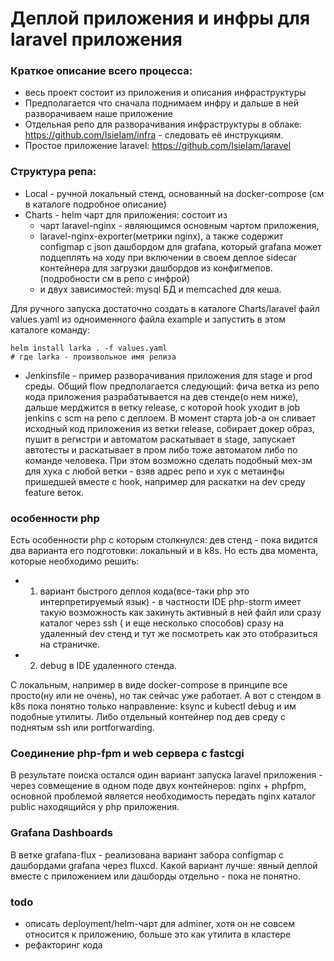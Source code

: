 # Деплой приложения и инфры для laravel приложения

### Краткое описание всего процесса:
 - весь проект состоит из приложения и описания инфраструктуры
 - Предполагается что сначала поднимаем инфру и дальше в ней разворачиваем наше приложение
 - Отдельная репо для разворачивания инфраструктуры в облаке: https://github.com/IsieIam/infra - следовать её инструкциям.
 - Простое приложение laravel: https://github.com/IsieIam/laravel

### Структура репа:
- Local - ручной локальный стенд, основанный на docker-compose (см в каталоге подробное описание)
- Charts - helm чарт для приложения: состоит из 
  - чарт laravel-nginx - являющимся основным чартом приложения, 
  - laravel-nginx-exporter(метрики nginx), а также содержит configmap с json дашбордом для grafana, который grafana может подцеплять на ходу при включении в своем деплое sidecar контейнера для загрузки дашбордов из конфигмепов.(подробности см в репо с инфрой)
  - и двух зависимостей: mysql БД и memcached для кеша. 

Для ручного запуска достаточно создать в каталоге Charts/laravel файл values.yaml из одноименного файла example и запустить в этом каталоге команду:

```
helm install larka . -f values.yaml
# где larka - произвольное имя релиза
```

- Jenkinsfile - пример разворачивания приложения для stage и prod среды. 
Общий flow предполагается следующий: фича ветка из репо кода приложения разрабатывается на дев стенде(о нем ниже), дальше мерджится в ветку release, c которой hook уходит в job jenkins с scm на репо с деплоем. В момент старта job-а он сливает исходный код приложения из ветки release, собирает докер образ, пушит в регистри и автоматом раскатывает в stage, запускает автотесты и раскатывает в пром либо тоже автоматом либо по команде человека.
При этом возможно сделать подобный мех-зм для хука с любой ветки - взяв адрес репо и хук с метаинфы пришедшей вместе с hook, например для раскатки на dev среду feature веток.

### особенности php
Есть особенности php с которым столкнулся: дев стенд - пока видится два варианта его подготовки: локальный и в k8s.
Но есть два момента, которые необходимо решить: 
- 1. вариант быстрого деплоя кода(все-таки php это интерпретируемый язык) - в частности IDE php-storm имеет такую возможность как закинуть активный в ней файл или сразу каталог через ssh ( и еще несколько способов) сразу на удаленный dev стенд и тут же посмотреть как это отобразиться на страничке.
- 2. debug в IDE удаленного стенда.

С локальным, например в виде docker-compose в принципе все просто(ну или не очень), но так сейчас уже работает. А вот с стендом в k8s пока понятно только направление: ksync и kubectl debug и им подобные утилиты. Либо отдельный контейнер под дев среду с поднятым ssh или portforwarding.

### Соединение php-fpm и web сервера с fastcgi
В результате поиска остался один вариант запуска laravel приложения - через совмещение в одном поде двух контейнеров: nginx + phpfpm, основной проблемой является необходимость передать nginx каталог public находящийся у php приложения.

### Grafana Dashboards
В ветке grafana-flux - реализована вариант забора configmap с дашбордами grafana через fluxcd. Какой вариант лучше: явный деплой вместе с приложением или дашборды отдельно - пока не понятно.

### todo
- описать deployment/helm-чарт для adminer, хотя он не совсем относится к приложению, больше это как утилита в кластере
- рефакторинг кода
